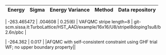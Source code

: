 |       Energy          |  Sigma          | Energy Variance  |  Method                                                          | Data repository                |
| ----------------------| ----------------| -----------------|------------------------------------------------------------------|------------------------------- |

|   -263.465472   |   .004608   |    0.25(6)   | VAFQMC stripe length=8 | git-scm.sissa.it:TurboLattice/HST_AAD/example/16x16/U8/stripel8doping1su8/b2.6n/pbc |

|   -264.362      |   0.017     |              |AFQMC with self-consistent constraint using GHF trial WF; no upper boundary property||

